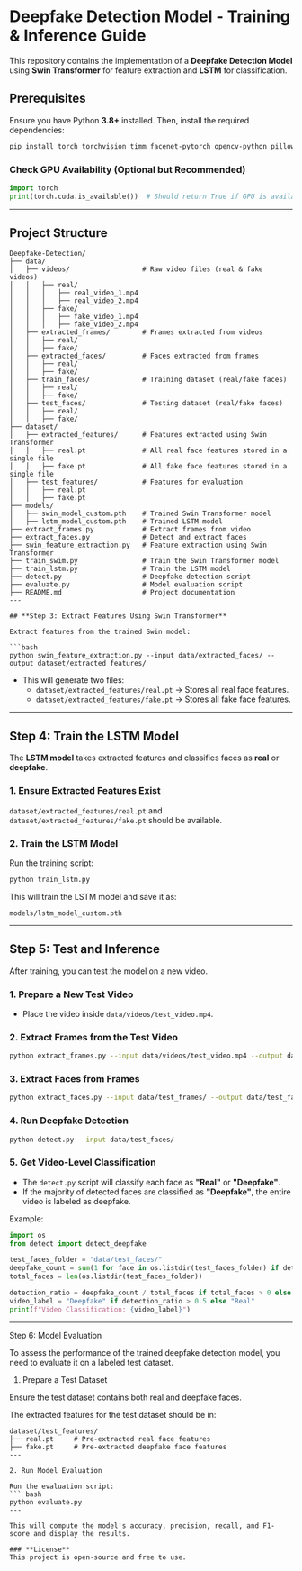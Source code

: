 # **Deepfake Detection Model - Training & Inference Guide**

This repository contains the implementation of a **Deepfake Detection Model** using **Swin Transformer** for feature extraction and **LSTM** for classification.

## **Prerequisites**

Ensure you have Python **3.8+** installed. Then, install the required dependencies:

```bash
pip install torch torchvision timm facenet-pytorch opencv-python pillow numpy
```

### **Check GPU Availability (Optional but Recommended)**

```python
import torch
print(torch.cuda.is_available())  # Should return True if GPU is available
```

---

## **Project Structure**

```
Deepfake-Detection/
├── data/
│   ├── videos/                  # Raw video files (real & fake videos)
│   │   ├── real/
│   │   │   ├── real_video_1.mp4
│   │   │   ├── real_video_2.mp4
│   │   ├── fake/
│   │   │   ├── fake_video_1.mp4
│   │   │   ├── fake_video_2.mp4
│   ├── extracted_frames/        # Frames extracted from videos
│   │   ├── real/
│   │   ├── fake/
│   ├── extracted_faces/         # Faces extracted from frames
│   │   ├── real/
│   │   ├── fake/
│   ├── train_faces/             # Training dataset (real/fake faces)
│   │   ├── real/
│   │   ├── fake/
│   ├── test_faces/              # Testing dataset (real/fake faces)
│   │   ├── real/
│   │   ├── fake/
├── dataset/
│   ├── extracted_features/      # Features extracted using Swin Transformer
│   │   ├── real.pt              # All real face features stored in a single file
│   │   ├── fake.pt              # All fake face features stored in a single file
│   ├── test_features/           # Features for evaluation
│   │   ├── real.pt
│   │   ├── fake.pt
├── models/
│   ├── swin_model_custom.pth    # Trained Swin Transformer model
│   ├── lstm_model_custom.pth    # Trained LSTM model
├── extract_frames.py            # Extract frames from video
├── extract_faces.py             # Detect and extract faces
├── swin_feature_extraction.py   # Feature extraction using Swin Transformer
├── train_swim.py                # Train the Swin Transformer model
├── train_lstm.py                # Train the LSTM model
├── detect.py                    # Deepfake detection script
├── evaluate.py                  # Model evaluation script
├── README.md                    # Project documentation
---

## **Step 3: Extract Features Using Swin Transformer**

Extract features from the trained Swin model:

```bash
python swin_feature_extraction.py --input data/extracted_faces/ --output dataset/extracted_features/
```

- This will generate two files:
  - `dataset/extracted_features/real.pt` → Stores all real face features.
  - `dataset/extracted_features/fake.pt` → Stores all fake face features.

---

## **Step 4: Train the LSTM Model**

The **LSTM model** takes extracted features and classifies faces as **real** or **deepfake**.

### **1. Ensure Extracted Features Exist**

`dataset/extracted_features/real.pt` and `dataset/extracted_features/fake.pt` should be available.

### **2. Train the LSTM Model**

Run the training script:

```bash
python train_lstm.py
```

This will train the LSTM model and save it as:

```
models/lstm_model_custom.pth
```

---

## **Step 5: Test and Inference**

After training, you can test the model on a new video.

### **1. Prepare a New Test Video**
- Place the video inside `data/videos/test_video.mp4`.

### **2. Extract Frames from the Test Video**
```bash
python extract_frames.py --input data/videos/test_video.mp4 --output data/test_frames/
```

### **3. Extract Faces from Frames**
```bash
python extract_faces.py --input data/test_frames/ --output data/test_faces/
```

### **4. Run Deepfake Detection**
```bash
python detect.py --input data/test_faces/
```

### **5. Get Video-Level Classification**
- The `detect.py` script will classify each face as **"Real"** or **"Deepfake"**.
- If the majority of detected faces are classified as **"Deepfake"**, the entire video is labeled as deepfake.

Example:
```python
import os
from detect import detect_deepfake

test_faces_folder = "data/test_faces/"
deepfake_count = sum(1 for face in os.listdir(test_faces_folder) if detect_deepfake(os.path.join(test_faces_folder, face)) == "Deepfake")
total_faces = len(os.listdir(test_faces_folder))

detection_ratio = deepfake_count / total_faces if total_faces > 0 else 0
video_label = "Deepfake" if detection_ratio > 0.5 else "Real"
print(f"Video Classification: {video_label}")
``` 

---
Step 6: Model Evaluation

To assess the performance of the trained deepfake detection model, you need to evaluate it on a labeled test dataset.

1. Prepare a Test Dataset

Ensure the test dataset contains both real and deepfake faces.

The extracted features for the test dataset should be in:
```
dataset/test_features/
├── real.pt     # Pre-extracted real face features
├── fake.pt     # Pre-extracted deepfake face features
---

2. Run Model Evaluation

Run the evaluation script:
``` bash
python evaluate.py
---

This will compute the model's accuracy, precision, recall, and F1-score and display the results.

### **License**
This project is open-source and free to use.


